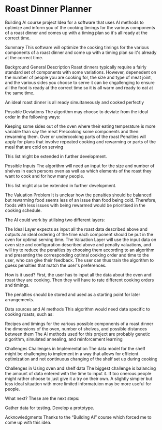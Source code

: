 # Roast Dinner Planner
Building AI course project
Idea for a software that uses AI methods to optimize and inform you of the cooking timings for the various components of a roast dinner and comes up with a timing plan so it's all ready at the correct time.

Summary
This software will optimize the cooking timings for the various components of a roast dinner and come up with a timing plan so it's already at the correct time.

Background
General Description
Roast dinners typically require a fairly standard set of components with some variations. However, depenedent on the number of people you are cooking for, the size and type of meat joint, and the various sides you choose to serve it can be chgallenging to ensure all the food is ready at the correct time so it is all warm and ready to eat at the same time.

An ideal roast dinner is all ready simultaneously and cooked perfectly

Possible Deviations
The algorithm may choose to deviate from the ideal order in the following ways:

Keeping some sides out of the oven where their eating temperature is more variable than say the meat
Precooking some components and then rewarming them.
Over or undercooking parts of the roast
Penalties will apply for plans that involve repeated cooking and rewarming or parts of the meal that are cold on serving

This list might be extended in further development.

Possible Inputs
The algorithm will need an input for the size and number of shelves in each persons oven as well as which elements of the roast they want to cook and for how many people. 

This list might also be extended in further development.

The Valuation Problem
It is unclear how the penalties should be balanced but rewarming food seems less of an issue than food being cold. Therefore, foods with less issues with being rewarmed would be prioritised in the cooking schedule. 

The AI could work by utilising two different layers:

The Ideal Layer expects as input all the roast data described above and outputs an ideal ordering of the time each component should be put in the oven for optimal serving time.
The Valuation Layer will use the input data on oven size and configuration described above and penalty valuations, and will try to reduce the penalties by choosing them according to an algorithm and presenting the corresponding optimal cooking order and time to the user, who can give their feedback. The user can thus train the algorithm to guess penalties that match the user's preferences.

How is it used?
First, the user has to input all the data about the oven and roast they are cooking. Then they will have to rate different cooking orders and timings.

The penalties should be stored and used as a starting point for later arrangements.

Data sources and AI methods
This algorithm would need data specific to cooking roasts, such as:

Recipes and timings for the various possible components of a roast dinner
the dimensions of the oven, number of shelves, and possible distances between them 
The AI methods used for this project are probably genetic algorithm, simulated annealing, and reinforcement learning

Challenges
Challenges in Implementation
The data model for the shelf might be challenging to implement in a way that allows for efficient optimization and not continuous changing of the shelf set up during cooking

Challenges in Using oven and shelf data
The biggest challenge is balancing the amount of data entered with the time to input it. If too onerous people might rather choose to just give it a try on their own. A slightly simpler but less ideal situation with more limited informatuion may be more useful for people.

What next?
These are the next steps:

Gather data for testing.
Develop a prototype.

Acknowledgments
Thanks to the “Building AI” course which forced me to come up with this idea.
